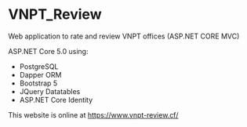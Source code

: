 # VNPT_Review
Web application to rate and review VNPT offices (ASP.NET CORE MVC)

ASP.NET Core 5.0 using:
+ PostgreSQL
+ Dapper ORM
+ Bootstrap 5
+ JQuery Datatables
+ ASP.NET Core Identity

This website is online at https://www.vnpt-review.cf/
